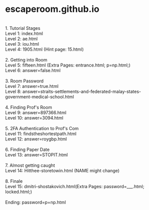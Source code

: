 # escaperoom.github.io

<br />
1. Tutorial Stages <br />
Level 1: index.html <br />
Level 2: ae.html <br />
Level 3: iou.html <br />
Level 4: 1905.html (Hint page: 15.html) <br />
<br />
2. Getting into Room <br />
Level 5: fifteen.html (Extra Pages: entrance.html; p=np.html;) <br />
Level 6: answer=false.html <br />
<br />
3. Room Password <br />
Level 7: answer=true.html <br />
Level 8: answer=straits-settlements-and-federated-malay-states-government-medical-school.html <br />
<br />
4. Finding Prof's Room <br />
Level 9: answer=897366.html <br />
Level 10: answer=3094.html <br />
<br />
5. 2FA Authentication to Prof's Com <br />
Level 11: findstheshortestpath.html <br />
Level 12: answer=roygbp.html <br />
<br />
6. Finding Paper Date <br />
Level 13: answer=STOPIT.html  <br />
<br />
7. Almost getting caught <br />
Level 14: Hitthee-storetowin.html (NAME might change) <br /> 
<br /> 
8. Finale <br />
Level 15: dmitri-shostakovich.html(Extra Pages: password=___.html; locked.html;)<br />
<br />
Ending: password=p=np.html <br />
